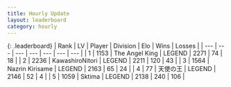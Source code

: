 ```yaml
---
title: Hourly Update
layout: leaderboard
category: hourly
---
```


{: .leaderboard}
| Rank | LV | Player | Division | Elo | Wins | Losses |
| --- | --- | --- | --- | --- | --- | --- |
| <span data-change="0">1</span> | 1153 | <span title="ID: 547162">The Angel King</span> | LEGEND | <span data-change="0">2271</span> | <span data-change="0">74</span> | <span data-change="0">18</span> |
| <span data-change="0">2</span> | 2236 | <span title="ID: 164871">KawashiroNitori</span> | LEGEND | <span data-change="0">2211</span> | <span data-change="0">120</span> | <span data-change="0">43</span> |
| <span data-change="0">3</span> | 1564 | <span title="ID: 315148">Nazrin Kirisame</span> | LEGEND | <span data-change="0">2163</span> | <span data-change="0">65</span> | <span data-change="0">24</span> |
| <span data-change="0">4</span> | 77 | <span title="ID: 584924">天使の王</span> | LEGEND | <span data-change="0">2146</span> | <span data-change="0">52</span> | <span data-change="0">4</span> |
| <span data-change="0">5</span> | 1059 | <span title="ID: 353063">Sktima</span> | LEGEND | <span data-change="0">2138</span> | <span data-change="0">240</span> | <span data-change="0">106</span> |